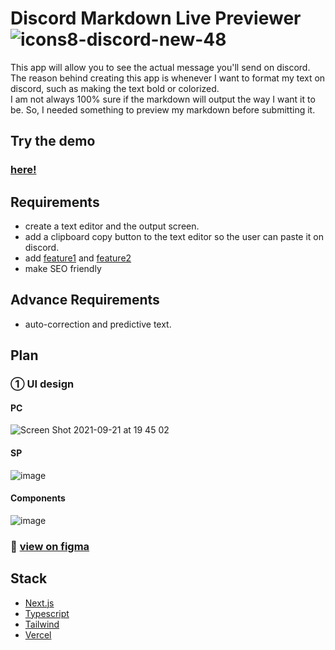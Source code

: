 # Discord Markdown Live Previewer ![icons8-discord-new-48](https://user-images.githubusercontent.com/48965717/134352174-d93b76f9-fab1-47e7-a18f-70c911fa0d0d.png) 
This app will allow you to see the actual message you'll send on discord.  
The reason behind creating this app is whenever I want to format my text on discord, such as making the text bold or colorized.<br>
I am not always 100% sure if the markdown will output the way I want it to be. So, I needed something to preview my markdown before submitting it. 

## Try the demo

### [here!](https://discord-markdown-live-previewer.vercel.app/)
## Requirements
- create a text editor and the output screen. 
- add a clipboard copy button to the text editor so the user can paste it on discord.
- add [feature1](https://support.discord.com/hc/en-us/articles/210298617-Markdown-Text-101-Chat-Formatting-Bold-Italic-Underline-) and [feature2](https://www.writebots.com/discord-text-formatting/)
- make SEO friendly

## Advance Requirements
- auto-correction and predictive text. 

## Plan

### ① UI design

#### PC
![Screen Shot 2021-09-21 at 19 45 02](https://user-images.githubusercontent.com/48965717/134348646-f6677dfa-c147-4192-8e4f-bd151333ed7b.png)
#### SP
![image](https://user-images.githubusercontent.com/48965717/134349138-5d1dd040-1bc3-4df9-8c19-7154a1618f62.png)

#### Components
![image](https://user-images.githubusercontent.com/48965717/134363754-2bd49d76-fa38-4efa-8cae-4c8da8ac9ca8.png)

### 🎨 [view on figma](https://www.figma.com/file/0sEeUFEWUzp7RvkNsGXQDy/Untitled?node-id=0%3A1)

## Stack

- [Next.js](https://nextjs.org/)
- [Typescript](https://www.typescriptlang.org/) 
- [Tailwind](https://tailwindcss.com/)
- [Vercel](https://vercel.com/)
